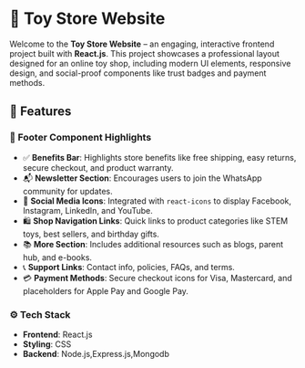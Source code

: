 # 🧸 Toy Store Website

Welcome to the **Toy Store Website** – an engaging, interactive frontend project built with **React.js**. This project showcases a professional layout designed for an online toy shop, including modern UI elements, responsive design, and social-proof components like trust badges and payment methods.

## 🚀 Features

### 🌟 Footer Component Highlights

- ✅ **Benefits Bar**: Highlights store benefits like free shipping, easy returns, secure checkout, and product warranty.
- 📬 **Newsletter Section**: Encourages users to join the WhatsApp community for updates.
- 📱 **Social Media Icons**: Integrated with `react-icons` to display Facebook, Instagram, LinkedIn, and YouTube.
- 🛍️ **Shop Navigation Links**: Quick links to product categories like STEM toys, best sellers, and birthday gifts.
- 📚 **More Section**: Includes additional resources such as blogs, parent hub, and e-books.
- 📞 **Support Links**: Contact info, policies, FAQs, and terms.
- 💳 **Payment Methods**: Secure checkout icons for Visa, Mastercard, and placeholders for Apple Pay and Google Pay.

### ⚙️ Tech Stack

- **Frontend**: React.js
- **Styling**: CSS
- **Backend**: Node.js,Express.js,Mongodb


